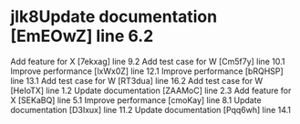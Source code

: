 # jlk8Update documentation [EmEOwZ] line 6.2
Add feature for X [7ekxag] line 9.2
Add test case for W [Cm5f7y] line 10.1
Improve performance [lxWx0Z] line 12.1
Improve performance [bRQHSP] line 13.1
Add test case for W [RT3dua] line 16.2
Add test case for W [HeIoTX] line 1.2
Update documentation [ZAAMoC] line 2.3
Add feature for X [SEKaBQ] line 5.1
Improve performance [cmoKay] line 8.1
Update documentation [D3Ixux] line 11.2
Update documentation [Pqq6wh] line 14.1
